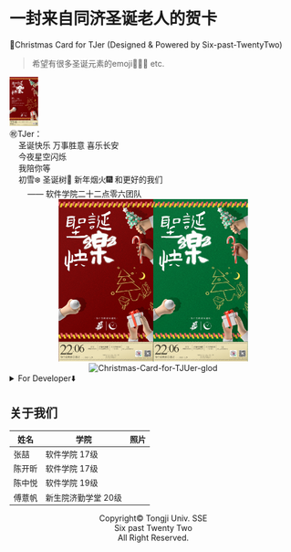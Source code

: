 # 一封来自同济圣诞老人的贺卡
🎄Christmas Card for TJer (Designed &amp; Powered by Six-past-TwentyTwo)

> 希望有很多圣诞元素的emoji🎄🧸🎁 etc.

<div>
<div><img src="imgs/Christmas-Card-for-TJUer-public.PNG" alt="Christmas-Card-for-TJUer-public" width="10%;" /></div>
<div align="left">
㊗️TJer：<br/>
&nbsp;&nbsp;&nbsp;&nbsp;圣诞快乐 万事胜意 喜乐长安<br/>
&nbsp;&nbsp;&nbsp;&nbsp;今夜星空闪烁<br/>
&nbsp;&nbsp;&nbsp;&nbsp;我陪你等<br/>
&nbsp;&nbsp;&nbsp;&nbsp;初雪❄️ 圣诞树🎄 新年烟火🎆 和更好的我们<br/>
&nbsp;&nbsp;&nbsp;&nbsp;&nbsp;&nbsp;&nbsp;&nbsp;—— 软件学院二十二点零六团队
</div>
</div>

<div align="center"><img src="imgs/Christmas-Card-for-TJUer-red.PNG" alt="Christmas-Card-for-TJUer-red" width="33%;" /><img src="imgs/Christmas-Card-for-TJUer-green.PNG" alt="Christmas-Card-for-TJUer-green" width="33%;" /><img src="imgs/Christmas-Card-for-TJUer-glod.PNG" alt="Christmas-Card-for-TJUer-glod" width="33%;" /></div>



<details>
	<summary>For Developer⬇️</summary>
## 写在前面 Optional



## 如何使用

### 



## 功能及截图
- [x] xxx

### TODOs
- [ ] 



## 目录结构
```
.
├── data
│   └── a.json
├── doc
│   └── a.md
├── resource
│   └── a.png
└── src
    └── a.py

4 directories, 4 files
```



</details>

## 关于我们

| 姓名   | 学院                | 照片 |
| ------ | ------------------- | ---- |
| 张喆   | 软件学院 17级       |      |
| 陈开昕 | 软件学院 17级       |      |
| 陈中悦 | 软件学院 19级       |      |
| 傅薏帆 | 新生院济勤学堂 20级 |      |

<div align="center">
Copyright© Tongji Univ. SSE<br/>
Six past Twenty Two<br/>
All Right Reserved.<br/>
</div>


